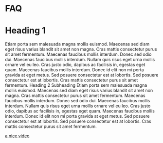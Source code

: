 # FAQ

# Heading 1

Etiam porta sem malesuada magna mollis euismod. Maecenas sed diam eget risus varius blandit sit amet non magna. Cras mattis consectetur purus sit amet fermentum. Maecenas faucibus mollis interdum. Donec sed odio dui. Maecenas faucibus mollis interdum. Nullam quis risus eget urna mollis ornare vel eu leo. Cras justo odio, dapibus ac facilisis in, egestas eget quam. Maecenas faucibus mollis interdum. Donec id elit non mi porta gravida at eget metus. Sed posuere consectetur est at lobortis. Sed posuere consectetur est at lobortis. Cras mattis consectetur purus sit amet fermentum. Heading 2 Subheading Etiam porta sem malesuada magna mollis euismod. Maecenas sed diam eget risus varius blandit sit amet non magna. Cras mattis consectetur purus sit amet fermentum. Maecenas faucibus mollis interdum. Donec sed odio dui. Maecenas faucibus mollis interdum. Nullam quis risus eget urna mollis ornare vel eu leo. Cras justo odio, dapibus ac facilisis in, egestas eget quam. Maecenas faucibus mollis interdum. Donec id elit non mi porta gravida at eget metus. Sed posuere consectetur est at lobortis. Sed posuere consectetur est at lobortis. Cras mattis consectetur purus sit amet fermentum.

[a nice video](https://www.youtube.com/watch?v=Aevk7Pi0tXw)
